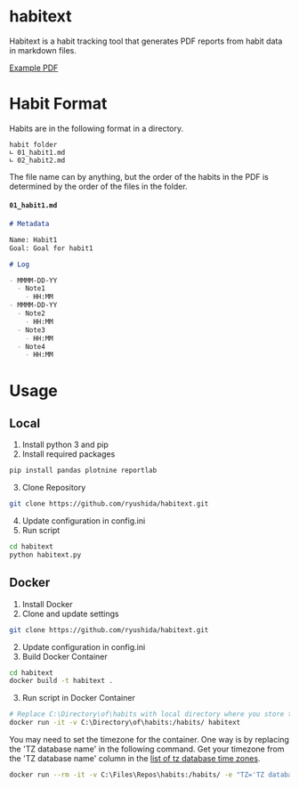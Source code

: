 # habitext

Habitext is a habit tracking tool that generates PDF reports from habit data in markdown files.

[Example PDF](https://github.com/ryushida/habitext/blob/master/example_habits/reports/20200715_habits.pdf)

# Habit Format

Habits are in the following format in a directory.

```
habit folder
∟ 01_habit1.md
∟ 02_habit2.md
```

The file name can by anything, but the order of the habits in the PDF is determined by the order of the files in the folder.

#### **`01_habit1.md`**
```md
# Metadata

Name: Habit1
Goal: Goal for habit1

# Log

- MMMM-DD-YY
  - Note1
    - HH:MM
- MMMM-DD-YY
  - Note2
    - HH:MM
  - Note3
    - HH:MM
  - Note4
    - HH:MM
```

# Usage

## Local
1. Install python 3 and pip
2. Install required packages
```bash
pip install pandas plotnine reportlab
```
3. Clone Repository
```bash
git clone https://github.com/ryushida/habitext.git
```
4. Update configuration in config.ini
5. Run script
```bash
cd habitext
python habitext.py
```

## Docker

1. Install Docker
2. Clone and update settings
```bash
git clone https://github.com/ryushida/habitext.git
```
2. Update configuration in config.ini
3. Build Docker Container
```bash
cd habitext
docker build -t habitext .
```
3. Run script in Docker Container

```bash
# Replace C:\Directory\of\habits with local directory where you store the .md files
docker run -it -v C:\Directory\of\habits:/habits/ habitext
```

You may need to set the timezone for the container. One way is by replacing the 'TZ database name' in the following command. Get your timezone from the 'TZ database name' column in the [list of tz database time zones](https://en.wikipedia.org/wiki/List_of_tz_database_time_zones).
```bash
docker run --rm -it -v C:\Files\Repos\habits:/habits/ -e "TZ='TZ database name'" habitext
```
